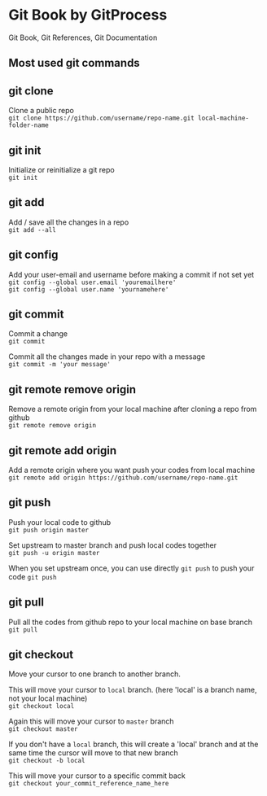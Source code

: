 # Git Book by GitProcess
Git Book, Git References, Git Documentation

## Most used git commands

## git clone 
Clone a public repo <br/>
`git clone https://github.com/username/repo-name.git local-machine-folder-name`

## git init
Initialize or reinitialize a git repo <br/>
`git init`

## git add
Add / save all the changes in a repo <br/>
`git add --all`

## git config
Add your user-email and username before making a commit if not set yet <br/>
`git config --global user.email 'youremailhere'` <br/>
`git config --global user.name 'yournamehere'` <br/>

## git commit
Commit a change <br/>
`git commit` <br/>

Commit all the changes made in your repo with a message <br/>
`git commit -m 'your message'`

## git remote remove origin
Remove a remote origin from your local machine after cloning a repo from github <br/>
`git remote remove origin`

## git remote add origin 
Add a remote origin where you want push your codes from local machine <br/>
`git remote add origin https://github.com/username/repo-name.git`

## git push
Push your local code to github <br/>
`git push origin master`

Set upstream to master branch and push local codes together <br/>
`git push -u origin master`

When you set upstream once, you can use directly `git push` to push your code
`git push`


## git pull
Pull all the codes from github repo to your local machine on base branch <br/>
`git pull`

## git checkout
Move your cursor to one branch to another branch. <br/>

This will move your cursor to `local` branch. (here 'local' is a branch name, not your local machine) <br/>
`git checkout local` <br/>

Again this will move your cursor to `master` branch <br/>
`git checkout master`

If you don't have a `local` branch, this will create a 'local' branch and at the same time the cursor will move to that new branch <br/>
`git checkout -b local`

This will move your cursor to a specific commit back <br/>
`git checkout your_commit_reference_name_here`
